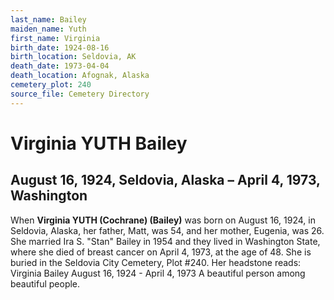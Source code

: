 ```yaml
---
last_name: Bailey
maiden_name: Yuth
first_name: Virginia
birth_date: 1924-08-16
birth_location: Seldovia, AK
death_date: 1973-04-04
death_location: Afognak, Alaska
cemetery_plot: 240
source_file: Cemetery Directory
---
```

# Virginia YUTH Bailey

## August 16, 1924, Seldovia, Alaska – April 4, 1973, Washington

When **Virginia YUTH (Cochrane) (Bailey)** was born on August 16, 1924,
in Seldovia, Alaska, her father, Matt, was 54, and her mother, Eugenia,
was 26. She married Ira S. "Stan" Bailey in 1954 and they lived in
Washington State, where she died of breast cancer on April 4, 1973, at
the age of 48. She is buried in the Seldovia City Cemetery, Plot \#240.
Her headstone reads: Virginia Bailey August 16, 1924 - April 4, 1973 A
beautiful person among beautiful people.

